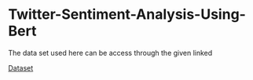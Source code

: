 # Twitter-Sentiment-Analysis-Using-Bert

The data set used here can be access through the given linked

[Dataset](http://cs.stanford.edu/people/alecmgo/trainingandtestdata.zip)


